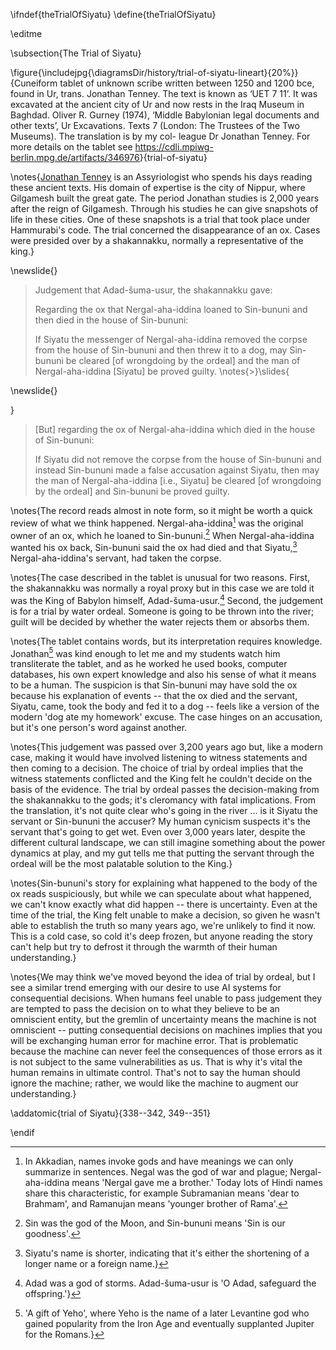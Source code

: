 \ifndef{theTrialOfSiyatu}
\define{theTrialOfSiyatu}

\editme

\subsection{The Trial of Siyatu}


\figure{\includejpg{\diagramsDir/history/trial-of-siyatu-lineart}{20%}}{Cuneiform tablet of unknown scribe written between 1250 and 1200 bce, found in Ur, trans. Jonathan Tenney. The text is known as ‘UET 7 11’. It was excavated at the ancient city of Ur and now rests in the Iraq Museum in Baghdad. Oliver R. Gurney (1974), ‘Middle Babylonian legal documents and other texts’, Ur Excavations. Texts 7 (London: The Trustees of the Two Museums). The translation is by my col- league Dr Jonathan Tenney. For more details on the tablet see <https://cdli.mpiwg-berlin.mpg.de/artifacts/346976>}{trial-of-siyatu}


\notes{[Jonathan Tenney](https://www.arch.cam.ac.uk/staff/dr-jonathan-tenney) is an Assyriologist who spends his days reading these
ancient texts. His domain of expertise is the city of Nippur, where
Gilgamesh built the great gate. The period Jonathan studies is 2,000
years after the reign of Gilgamesh. Through his studies he can give
snapshots of life in these cities. One of these snapshots is a trial
that took place under Hammurabi's code. The trial concerned the
disappearance of an ox. Cases were presided over by a shakannakku,
normally a representative of the king.}

\newslide{}

> Judgement that Adad-šuma-usur, the shakannakku gave:
>
> Regarding the ox that Nergal-aha-iddina loaned to Sin-bununi and then
> died in the house of Sin-bununi:
>
> If Siyatu the messenger of Nergal-aha-iddina removed the corpse from
> the house of Sin-bununi and then threw it to a dog, may Sin-bununi be
> cleared \[of wrongdoing by the ordeal\] and the man of
> Nergal-aha-iddina \[Siyatu\] be proved guilty.
\notes{>}\slides{

\newslide{}

}
> \[But\] regarding the ox of Nergal-aha-iddina which died in the house
> of Sin-bununi:
>
> If Siyatu did not remove the corpse from the house of Sin-bununi and
> instead Sin-bununi made a false accusation against Siyatu, then may
> the man of Nergal-aha-iddina \[i.e., Siyatu\] be cleared \[of
> wrongdoing by the ordeal\] and Sin-bununi be proved guilty.

\notes{The record reads almost in note form, so it might be worth a quick
review of what we think happened. Nergal-aha-iddina[^16] was the
original owner of an ox, which he loaned to Sin-bununi.[^17] When
Nergal-aha-iddina wanted his ox back, Sin-bununi said the ox had died
and that Siyatu,[^18] Nergal-aha-iddina's servant, had taken the corpse.

[^16]: In Akkadian, names invoke gods and have meanings we can only
    summarize in sentences. Negal was the god of war and plague;
    Nergal-aha-iddina means 'Nergal gave me a brother.' Today lots of
    Hindi names share this characteristic, for example Subramanian means
    'dear to Brahmam', and Ramanujan means 'younger brother of Rama'.

[^17]: Sin was the god of the Moon, and Sin-bununi means 'Sin is our
    goodness'.

[^18]: Siyatu's name is shorter, indicating that it's either the
    shortening of a longer name or a foreign name.}

\notes{The case described in the tablet is unusual for two reasons. First, the
shakannakku was normally a royal proxy but in this case we are told it
was the King of Babylon himself, Adad-šuma-usur.[^19] Second, the
judgement is for a trial by water ordeal. Someone is going to be thrown
into the river; guilt will be decided by whether the water rejects them
or absorbs them.

[^19]: Adad was a god of storms. Adad-šuma-usur is 'O Adad, safeguard
    the offspring.'}

\notes{The tablet contains words, but its interpretation requires knowledge.
Jonathan[^20] was kind enough to let me and my students watch him
transliterate the tablet, and as he worked he used books, computer
databases, his own expert knowledge and also his sense of what it means
to be a human. The suspicion is that Sin-bununi may have sold the ox
because his explanation of events -- that the ox died and the servant,
Siyatu, came, took the body and fed it to a dog -- feels like a version
of the modern 'dog ate my homework' excuse. The case hinges on an
accusation, but it's one person's word against another.

[^20]: 'A gift of Yeho', where Yeho is the name of a later Levantine god
    who gained popularity from the Iron Age and eventually supplanted
    Jupiter for the Romans.}

\notes{This judgement was passed over 3,200 years ago but, like a modern case,
making it would have involved listening to witness statements and then
coming to a decision. The choice of trial by ordeal implies that the
witness statements conflicted and the King felt he couldn't decide on
the basis of the evidence. The trial by ordeal passes the
decision-making from the shakannakku to the gods; it's cleromancy with
fatal implications. From the translation, it's not quite clear who's
going in the river ... is it Siyatu the servant or Sin-bununi the
accuser? My human cynicism suspects it's the servant that's going to get
wet. Even over 3,000 years later, despite the different cultural
landscape, we can still imagine something about the power dynamics at
play, and my gut tells me that putting the servant through the ordeal
will be the most palatable solution to the King.}

\notes{Sin-bununi's story for explaining what happened to the body of the ox
reads suspiciously, but while we can speculate about what happened, we
can't know exactly what did happen -- there is uncertainty. Even at the
time of the trial, the King felt unable to make a decision, so given he
wasn't able to establish the truth so many years ago, we're unlikely to
find it now. This is a cold case, so cold it's deep frozen, but anyone
reading the story can't help but try to defrost it through the warmth of
their human understanding.}

\notes{We may think we've moved beyond the idea of trial by ordeal, but I see a
similar trend emerging with our desire to use AI systems for
consequential decisions. When humans feel unable to pass judgement they
are tempted to pass the decision on to what they believe to be an
omniscient entity, but the gremlin of uncertainty means the machine is
not omniscient -- putting consequential decisions on machines implies
that you will be exchanging human error for machine error. That is
problematic because the machine can never feel the consequences of those
errors as it is not subject to the same vulnerabilities as us. That is
why it's vital the human remains in ultimate control. That's not to say
the human should ignore the machine; rather, we would like the machine
to augment our understanding.}



\addatomic{trial of Siyatu}{338--342, 349--351}

\endif
